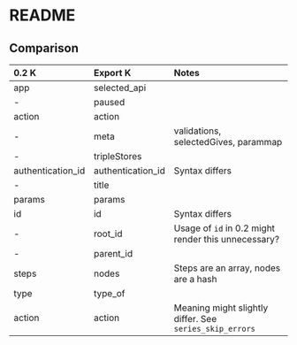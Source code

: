# README

## Comparison

| 0.2 K             | Export  K         | Notes                                                   |
|:------------------|:------------------|:--------------------------------------------------------|
| app               | selected_api      |                                                         |
| -                 | paused            |                                                         |
| action            | action            |                                                         |
| -                 | meta              | validations, selectedGives, parammap                    |
| -                 | tripleStores      |                                                         |
| authentication_id | authentication_id | Syntax differs                                          |
| -                 | title             |                                                         |
| params            | params            |                                                         |
| id                | id                | Syntax differs                                          |
| -                 | root_id           | Usage of `id` in 0.2 might render this unnecessary?     |
| -                 | parent_id         |                                                         |
| steps             | nodes             | Steps are an array, nodes are a hash                    |
| type              | type_of           |                                                         |
| action            | action            | Meaning might slightly differ. See `series_skip_errors` |

